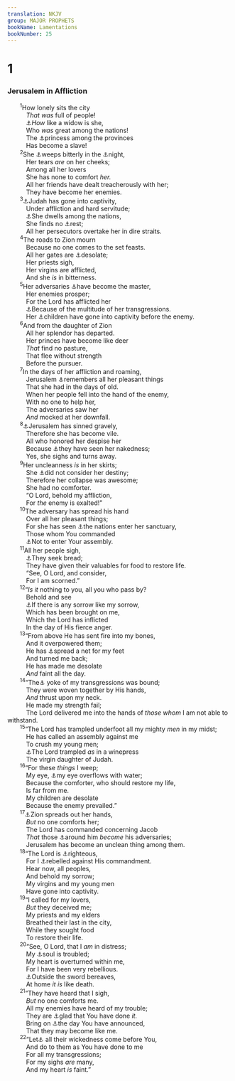 ```yaml
---
translation: NKJV
group: MAJOR PROPHETS
bookName: Lamentations 
bookNumber: 25
---
```


<div class="title"><h1>1</h1><h3>Jerusalem in Affliction</h3></div>
<span class="verse ca_1_1">  <sup>1</sup>How lonely sits the city<br/>   <i>That</i> <i>was</i> full of people!<br/>   <a data-toggle="tooltip" data-placement="bottom" title="Is. 47:7–9">⚓</a><i>How</i> like a widow is she,<br/>   Who <i>was</i> great among the nations!<br/>   The <a data-toggle="tooltip" data-placement="bottom" title="1 Kin. 4:21; Ezra 4:20; Jer. 31:7">⚓</a>princess among the provinces<br/>   Has become a slave!<br/></span>
<span class="verse ca_1_2">  <sup>2</sup>She <a data-toggle="tooltip" data-placement="bottom" title="Jer. 13:17">⚓</a>weeps bitterly in the <a data-toggle="tooltip" data-placement="bottom" title="Job 7:3">⚓</a>night,<br/>   Her tears <i>are</i> on her cheeks;<br/>   Among all her lovers<br/>   She has none to comfort <i>her.</i><br/>   All her friends have dealt treacherously with her;<br/>   They have become her enemies.<br/></span>
<span class="verse ca_1_3">  <sup>3</sup><a data-toggle="tooltip" data-placement="bottom" title="Jer. 52:27">⚓</a>Judah has gone into captivity,<br/>   Under affliction and hard servitude;<br/>   <a data-toggle="tooltip" data-placement="bottom" title="Lam. 2:9">⚓</a>She dwells among the nations,<br/>   She finds no <a data-toggle="tooltip" data-placement="bottom" title="Deut. 28:65">⚓</a>rest;<br/>   All her persecutors overtake her in dire straits.<br/></span>
<span class="verse ca_1_4">  <sup>4</sup>The roads to Zion mourn<br/>   Because no one comes to the set feasts.<br/>   All her gates are <a data-toggle="tooltip" data-placement="bottom" title="Is. 27:10">⚓</a>desolate;<br/>   Her priests sigh,<br/>   Her virgins are afflicted,<br/>   And she <i>is</i> in bitterness.<br/></span>
<span class="verse ca_1_5">  <sup>5</sup>Her adversaries <a data-toggle="tooltip" data-placement="bottom" title="Deut. 28:43">⚓</a>have become the master,<br/>   Her enemies prosper;<br/>   For the Lord has afflicted her<br/>   <a data-toggle="tooltip" data-placement="bottom" title="Jer. 30:14, 15; Dan. 9:7, 16">⚓</a>Because of the multitude of her transgressions.<br/>   Her <a data-toggle="tooltip" data-placement="bottom" title="Jer. 52:28">⚓</a>children have gone into captivity before the enemy.<br/></span>
<span class="verse ca_1_6">  <sup>6</sup>And from the daughter of Zion<br/>   All her splendor has departed.<br/>   Her princes have become like deer<br/>   <i>That</i> find no pasture,<br/>   That flee without strength<br/>   Before the pursuer.<br/></span>
<span class="verse ca_1_7">  <sup>7</sup>In the days of her affliction and roaming,<br/>   Jerusalem <a data-toggle="tooltip" data-placement="bottom" title="Ps. 137:1">⚓</a>remembers all her pleasant things<br/>   That she had in the days of old.<br/>   When her people fell into the hand of the enemy,<br/>   With no one to help her,<br/>   The adversaries saw her<br/>   <i>And</i> mocked at her downfall.<br/></span>
<span class="verse ca_1_8">  <sup>8</sup><a data-toggle="tooltip" data-placement="bottom" title="(1 Kin. 8:46)">⚓</a>Jerusalem has sinned gravely,<br/>   Therefore she has become vile.<br/>   All who honored her despise her<br/>   Because <a data-toggle="tooltip" data-placement="bottom" title="Jer. 13:22; Ezek. 16:37; Hos. 2:10">⚓</a>they have seen her nakedness;<br/>   Yes, she sighs and turns away.<br/></span>
<span class="verse ca_1_9">  <sup>9</sup>Her uncleanness <i>is</i> in her skirts;<br/>   She <a data-toggle="tooltip" data-placement="bottom" title="Deut. 32:29; Is. 47:7; Jer. 5:31">⚓</a>did not consider her destiny;<br/>   Therefore her collapse was awesome;<br/>   She had no comforter.<br/>   “O Lord, behold my affliction,<br/>   For <i>the</i> enemy is exalted!”<br/></span>
<span class="verse ca_1_10">  <sup>10</sup>The adversary has spread his hand<br/>   Over all her pleasant things;<br/>   For she has seen <a data-toggle="tooltip" data-placement="bottom" title="Ps. 74:4–8; Is. 64:10, 11; Jer. 51:51">⚓</a>the nations enter her sanctuary,<br/>   Those whom You commanded<br/>   <a data-toggle="tooltip" data-placement="bottom" title="Deut. 23:3; Neh. 13:1">⚓</a>Not to enter Your assembly.<br/></span>
<span class="verse ca_1_11">  <sup>11</sup>All her people sigh,<br/>   <a data-toggle="tooltip" data-placement="bottom" title="Jer. 38:9; 52:6">⚓</a>They seek bread;<br/>   They have given their valuables for food to restore life.<br/>   “See, O Lord, and consider,<br/>   For I am scorned.”<br/></span>
<span class="verse ca_1_12">  <sup>12</sup>“<i>Is</i> <i>it</i> nothing to you, all you who pass by?<br/>   Behold and see<br/>   <a data-toggle="tooltip" data-placement="bottom" title="Dan. 9:12">⚓</a>If there is any sorrow like my sorrow,<br/>   Which has been brought on me,<br/>   Which the Lord has inflicted<br/>   In the day of His fierce anger.<br/></span>
<span class="verse ca_1_13">  <sup>13</sup>“From above He has sent fire into my bones,<br/>   And it overpowered them;<br/>   He has <a data-toggle="tooltip" data-placement="bottom" title="Ezek. 12:13; 17:20">⚓</a>spread a net for my feet<br/>   And turned me back;<br/>   He has made me desolate<br/>   <i>And</i> faint all the day.<br/></span>
<span class="verse ca_1_14">  <sup>14</sup>“The<a data-toggle="tooltip" data-placement="bottom" title="Deut. 28:48">⚓</a> yoke of my transgressions was bound;<br/>   They were woven together by His hands,<br/>   <i>And</i> thrust upon my neck.<br/>   He made my strength fail;<br/>   The Lord delivered me into the hands of <i>those</i> <i>whom</i> I am not able to withstand.<br/></span>
<span class="verse ca_1_15">  <sup>15</sup>“The Lord has trampled underfoot all my mighty <i>men</i> in my midst;<br/>   He has called an assembly against me<br/>   To crush my young men;<br/>   <a data-toggle="tooltip" data-placement="bottom" title="Is. 63:3; (Rev. 14:19)">⚓</a>The Lord trampled <i>as</i> in a winepress<br/>   The virgin daughter of Judah.<br/></span>
<span class="verse ca_1_16">  <sup>16</sup>“For these <i>things</i> I weep;<br/>   My eye, <a data-toggle="tooltip" data-placement="bottom" title="Ps. 69:20; Eccl. 4:1; Jer. 13:17; Lam. 2:18">⚓</a>my eye overflows with water;<br/>   Because the comforter, who should restore my life,<br/>   Is far from me.<br/>   My children are desolate<br/>   Because the enemy prevailed.”<br/></span>
<span class="verse ca_1_17">  <sup>17</sup><a data-toggle="tooltip" data-placement="bottom" title="(Is. 1:15); Jer. 4:31">⚓</a>Zion spreads out her hands,<br/>   <i>But</i> no one comforts her;<br/>   The Lord has commanded concerning Jacob<br/>   <i>That</i> those <a data-toggle="tooltip" data-placement="bottom" title="2 Kin. 24:2–4; Jer. 12:9">⚓</a>around him <i>become</i> his adversaries;<br/>   Jerusalem has become an unclean thing among them.<br/></span>
<span class="verse ca_1_18">  <sup>18</sup>“The Lord is <a data-toggle="tooltip" data-placement="bottom" title="Neh. 9:33; Ps. 119:75; Dan. 9:7, 14">⚓</a>righteous,<br/>   For I <a data-toggle="tooltip" data-placement="bottom" title="1 Sam. 12:14, 15; Jer. 4:17">⚓</a>rebelled against His commandment.<br/>   Hear now, all peoples,<br/>   And behold my sorrow;<br/>   My virgins and my young men<br/>   Have gone into captivity.<br/></span>
<span class="verse ca_1_19">  <sup>19</sup>“I called for my lovers,<br/>   <i>But</i> they deceived me;<br/>   My priests and my elders<br/>   Breathed their last in the city,<br/>   While they sought food<br/>   To restore their life.<br/></span>
<span class="verse ca_1_20">  <sup>20</sup>“See, O Lord, that I <i>am</i> in distress;<br/>   My <a data-toggle="tooltip" data-placement="bottom" title="Job 30:27; Is. 16:11; Jer. 4:19; Lam. 2:11; Hos. 11:8">⚓</a>soul is troubled;<br/>   My heart is overturned within me,<br/>   For I have been very rebellious.<br/>   <a data-toggle="tooltip" data-placement="bottom" title="Deut. 32:25; Ezek. 7:15">⚓</a>Outside the sword bereaves,<br/>   At home <i>it</i> <i>is</i> like death.<br/></span>
<span class="verse ca_1_21">  <sup>21</sup>“They have heard that I sigh,<br/>   <i>But</i> no one comforts me.<br/>   All my enemies have heard of my trouble;<br/>   They are <a data-toggle="tooltip" data-placement="bottom" title="Ps. 35:15; Jer. 48:27; 50:11; Lam. 2:15; Obad. 12">⚓</a>glad that You have done <i>it.</i><br/>   Bring on <a data-toggle="tooltip" data-placement="bottom" title="Is. 13; (Jer. 46)">⚓</a>the day You have announced,<br/>   That they may become like me.<br/></span>
<span class="verse ca_1_22">  <sup>22</sup>“Let<a data-toggle="tooltip" data-placement="bottom" title="Neh. 4:4, 5; Ps. 109:15; 137:7, 8; Jer. 30:16">⚓</a> all their wickedness come before You,<br/>   And do to them as You have done to me<br/>   For all my transgressions;<br/>   For my sighs <i>are</i> many,<br/>   And my heart <i>is</i> faint.”<br/></span>
